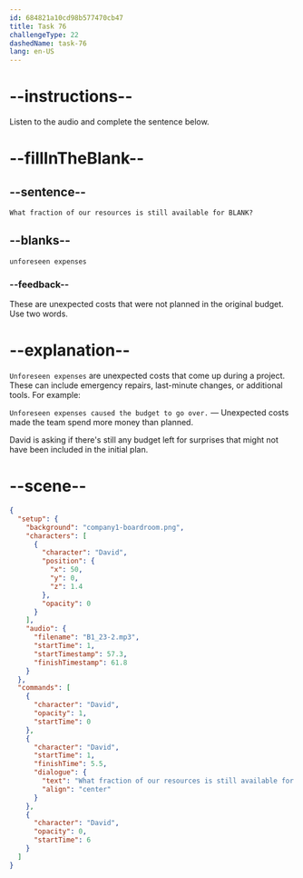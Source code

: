 ```yaml
---
id: 684821a10cd98b577470cb47
title: Task 76
challengeType: 22
dashedName: task-76
lang: en-US
---
```


<!-- (audio) David: What fraction of our resources is still available for unforeseen expenses? -->

# --instructions--

Listen to the audio and complete the sentence below.

# --fillInTheBlank--

## --sentence--

`What fraction of our resources is still available for BLANK?`

## --blanks--

`unforeseen expenses`

### --feedback--

These are unexpected costs that were not planned in the original budget. Use two words.

# --explanation--

`Unforeseen expenses` are unexpected costs that come up during a project. These can include emergency repairs, last-minute changes, or additional tools. For example:

`Unforeseen expenses caused the budget to go over.` — Unexpected costs made the team spend more money than planned.

David is asking if there's still any budget left for surprises that might not have been included in the initial plan.

# --scene--

```json
{
  "setup": {
    "background": "company1-boardroom.png",
    "characters": [
      {
        "character": "David",
        "position": {
          "x": 50,
          "y": 0,
          "z": 1.4
        },
        "opacity": 0
      }
    ],
    "audio": {
      "filename": "B1_23-2.mp3",
      "startTime": 1,
      "startTimestamp": 57.3,
      "finishTimestamp": 61.8
    }
  },
  "commands": [
    {
      "character": "David",
      "opacity": 1,
      "startTime": 0
    },
    {
      "character": "David",
      "startTime": 1,
      "finishTime": 5.5,
      "dialogue": {
        "text": "What fraction of our resources is still available for unforeseen expenses?",
        "align": "center"
      }
    },
    {
      "character": "David",
      "opacity": 0,
      "startTime": 6
    }
  ]
}
```
